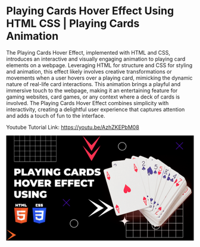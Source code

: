 # Playing Cards Hover Effect Using HTML CSS | Playing Cards Animation

The Playing Cards Hover Effect, implemented with HTML and CSS, introduces an interactive and visually engaging animation to playing card elements on a webpage. Leveraging HTML for structure and CSS for styling and animation, this effect likely involves creative transformations or movements when a user hovers over a playing card, mimicking the dynamic nature of real-life card interactions. This animation brings a playful and immersive touch to the webpage, making it an entertaining feature for gaming websites, card games, or any context where a deck of cards is involved. The Playing Cards Hover Effect combines simplicity with interactivity, creating a delightful user experience that captures attention and adds a touch of fun to the interface.

Youtube Tutorial Link: https://youtu.be/AzhZKEPbM08

![Playing Cards Hover Effect](PlayingCardsHoverEffect.png)
